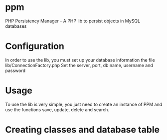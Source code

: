 ppm
===

PHP Persistency Manager - A PHP lib to persist objects in MySQL databases

Configuration
===

In order to use the lib, you must set up your database information the file lib/ConnectionFactory.php
Set the server, port, db name, username and password

Usage
===

To use the lib is very simple, you just need to create an instance of PPM and use the functions save, update, delete and search.

Creating classes and database table
====